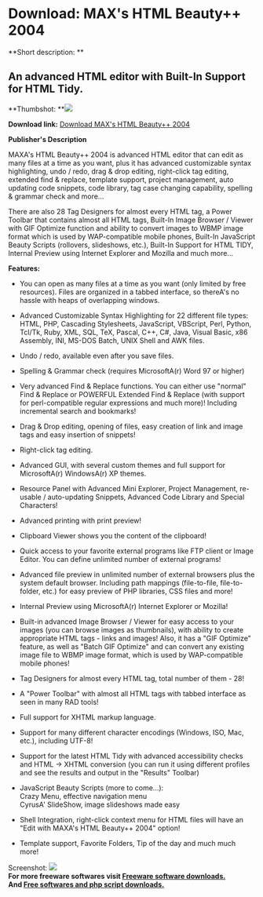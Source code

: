 # Download: MAX's HTML Beauty++ 2004

**Short description: **

## An advanced HTML editor with Built-In Support for HTML Tidy.

  
**Thumbshot: **![](http://www.freewarefiles.com/screenshot/max_html_md.gif)   
  
**Download link:** [Download MAX's HTML Beauty++ 2004](http://freesoftwares.boysofts.com/MAXs-HTML-Beauty_program_10374.html)  
  

**Publisher's Description**  
  

MAXA's HTML Beauty++ 2004 is advanced HTML editor that can edit as many files
at a time as you want, plus it has advanced customizable syntax highlighting,
undo / redo, drag & drop editing, right-click tag editing, extended find &
replace, template support, project management, auto updating code snippets,
code library, tag case changing capability, spelling & grammar check and
more...

There are also 28 Tag Designers for almost every HTML tag, a Power Toolbar
that contains almost all HTML tags, Built-In Image Browser / Viewer with GIF
Optimize function and ability to convert images to WBMP image format which is
used by WAP-compatible mobile phones, Built-In JavaScript Beauty Scripts
(rollovers, slideshows, etc.), Built-In Support for HTML TIDY, Internal
Preview using Internet Explorer and Mozilla and much more...

**Features:**

  * You can open as many files at a time as you want (only limited by free resources). Files are organized in a tabbed interface, so thereA's no hassle with heaps of overlapping windows.
  * Advanced Customizable Syntax Highlighting for 22 different file types: HTML, PHP, Cascading Stylesheets, JavaScript, VBScript, Perl, Python, Tcl/Tk, Ruby, XML, SQL, TeX, Pascal, C++, C#, Java, Visual Basic, x86 Assembly, INI, MS-DOS Batch, UNIX Shell and AWK files.
  * Undo / redo, available even after you save files.
  * Spelling & Grammar check (requires MicrosoftA(r) Word 97 or higher)
  * Very advanced Find & Replace functions. You can either use "normal" Find & Replace or POWERFUL Extended Find & Replace (with support for perl-compatible regular expressions and much more)! Including incremental search and bookmarks!
  * Drag & Drop editing, opening of files, easy creation of link and image tags and easy insertion of snippets!
  * Right-click tag editing.
  * Advanced GUI, with several custom themes and full support for MicrosoftA(r) WindowsA(r) XP themes.
  * Resource Panel with Advanced Mini Explorer, Project Management, re-usable / auto-updating Snippets, Advanced Code Library and Special Characters!
  * Advanced printing with print preview!
  * Clipboard Viewer shows you the content of the clipboard!
  * Quick access to your favorite external programs like FTP client or Image Editor. You can define unlimited number of external programs!
  * Advanced file preview in unlimited number of external browsers plus the system default browser. Including path mappings (file-to-file, file-to-folder, etc.) for easy preview of PHP libraries, CSS files and more!
  * Internal Preview using MicrosoftA(r) Internet Explorer or Mozilla!
  * Built-in advanced Image Browser / Viewer for easy access to your images (you can browse images as thumbnails), with ability to create appropriate HTML tags - links and images! Also, it has a "GIF Optimize" feature, as well as "Batch GIF Optimize" and can convert any existing image file to WBMP image format, which is used by WAP-compatible mobile phones!
  * Tag Designers for almost every HTML tag, total number of them - 28!
  * A "Power Toolbar" with almost all HTML tags with tabbed interface as seen in many RAD tools!
  * Full support for XHTML markup language.
  * Support for many different character encodings (Windows, ISO, Mac, etc.), including UTF-8!
  * Support for the latest HTML Tidy with advanced accessibility checks and HTML -> XHTML conversion (you can run it using different profiles and see the results and output in the "Results" Toolbar)
  * JavaScript Beauty Scripts (more to come...):  
Crazy Menu, effective navigation menu  
CyrusA' SlideShow, image slideshows made easy

  * Shell Integration, right-click context menu for HTML files will have an "Edit with MAXA's HTML Beauty++ 2004" option!
  * Template support, Favorite Folders, Tip of the day and much much more!

  
  
Screenshot: ![](http://www.freewarefiles.com/screenshot/max_html.gif)  
**For more freeware softwares visit [Freeware software downloads.](http://freesoftwares.boysofts.com/)**   
**And [Free softwares and php script downloads.](http://www.boysofts.com/)**

